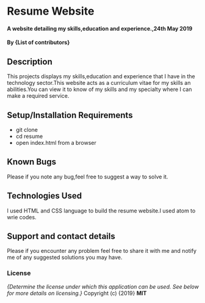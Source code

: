 # Resume Website
#### A website detailing my skills,education and experience.,24th May 2019
#### By **{List of contributors}**
## Description
 This projects displays my skills,education and experience that I have in the technology sector.This website
 acts as a curriculum vitae for my skills an abilities.You can view it to know of my skills and my specialty
 where I can make a required service.
## Setup/Installation Requirements
* git clone
* cd resume
* open index.html from a browser
## Known Bugs
Please if you note any bug,feel free to suggest a way to solve it.
## Technologies Used
I used HTML and CSS language to build the resume website.I used atom to wrie codes.
## Support and contact details
Please if you encounter any problem feel free to share it with me and notify me of any suggested solutions you
may have.
### License
*{Determine the license under which this application can be used.  See below for more details on licensing.}*
Copyright (c) {2019} **MIT**
